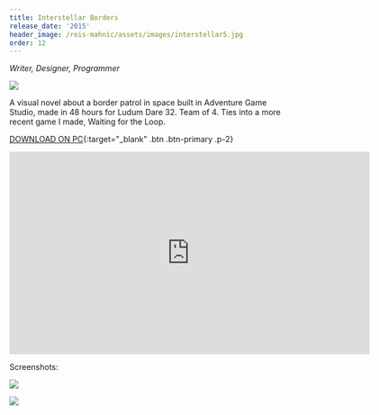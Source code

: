 ```yaml
---
title: Interstellar Borders
release_date: '2015'
header_image: /reis-mahnic/assets/images/interstellar5.jpg
order: 12
---
```

_Writer, Designer, Programmer_

![](/reis-mahnic/assets/images/interstellar2.jpg)

A visual novel about a border patrol in space built in Adventure Game Studio, made in 48 hours for Ludum Dare 32. Team of 4. Ties into a more recent game I made, Waiting for the Loop.


[DOWNLOAD ON PC](http://www.adventuregamestudio.co.uk/site/games/game/1914/){:target="_blank" .btn .btn-primary .p-2}

<iframe src="https://player.vimeo.com/video/139040652" width="640" height="360" frameborder="0" allow="autoplay; fullscreen" allowfullscreen></iframe>

Screenshots:

![](/reis-mahnic/assets/images/interstellar3.jpg)

![](/reis-mahnic/assets/images/interstellar4.jpg)
